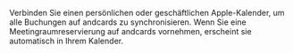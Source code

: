 Verbinden Sie einen persönlichen oder geschäftlichen Apple-Kalender, um alle Buchungen auf andcards zu synchronisieren. Wenn Sie eine Meetingraumreservierung auf andcards vornehmen, erscheint sie automatisch in Ihrem Kalender.
